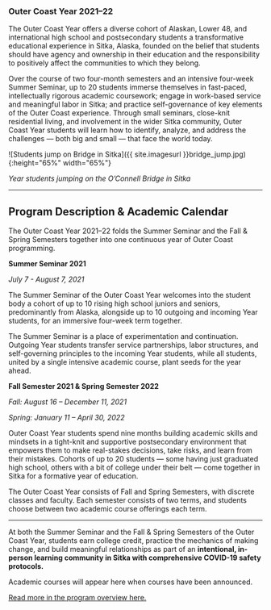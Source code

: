 ### Outer Coast Year 2021–22

The Outer Coast Year offers a diverse cohort of Alaskan, Lower 48, and international high school and postsecondary students a transformative educational experience in Sitka, Alaska, founded on the belief that students should have agency and ownership in their education and the responsibility to positively affect the communities to which they belong.

Over the course of two four-month semesters and an intensive four-week Summer Seminar, up to 20 students immerse themselves in fast-paced, intellectually rigorous academic coursework; engage in work-based service and meaningful labor in Sitka; and practice self-governance of key elements of the Outer Coast experience. Through small seminars, close-knit residential living, and involvement in the wider Sitka community, Outer Coast Year students will learn how to identify, analyze, and address the challenges — both big and small — that face the world today.


<!-- This inserts the photo of students -->
![Students jump on Bridge in Sitka]({{ site.imagesurl }}bridge_jump.jpg){:height="65%" width="65%"}

_Year students jumping on the O’Connell Bridge in Sitka_

***

## Program Description & Academic Calendar

The Outer Coast Year 2021–22 folds the Summer Seminar and the Fall & Spring Semesters together into one continuous year of Outer Coast programming.

**Summer Seminar 2021**

_July 7 - August 7, 2021_

The Summer Seminar of the Outer Coast Year welcomes into the student body a cohort of up to 10 rising high school juniors and seniors, predominantly from Alaska, alongside up to 10 outgoing and incoming Year students, for an immersive four-week term together. 

The Summer Seminar is a place of experimentation and continuation. Outgoing Year students transfer service partnerships, labor structures, and self-governing principles to the incoming Year students, while all students, united by a single intensive academic course, plant seeds for the year ahead. 


**Fall Semester 2021 & Spring Semester 2022**

_Fall: August 16 – December 11, 2021_

_Spring: January 11 – April 30, 2022_

Outer Coast Year students spend nine months building academic skills and mindsets in a tight-knit and supportive postsecondary environment that empowers them to make real-stakes decisions, take risks, and learn from their mistakes. Cohorts of up to 20 students — some having just graduated high school, others with a bit of college under their belt — come together in Sitka for a formative year of education.

The Outer Coast Year consists of Fall and Spring Semesters, with discrete classes and faculty. Each semester consists of two terms, and students choose between two academic course offerings each term. 

***

At both the Summer Seminar and the Fall & Spring Semesters of the Outer Coast Year, students earn college credit, practice the mechanics of making change, and build meaningful relationships as part of an **intentional, in-person learning community in Sitka with comprehensive COVID-19 safety protocols.**

Academic courses will appear here when courses have been announced.


[Read more in the program overview here.](https://docs.google.com/document/d/1rUegr9-h375wjwI4nkQR5kg_upHWrWG_BvBZ6fy-k5g/edit)

